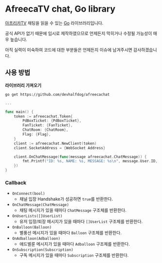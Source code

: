 # AfreecaTV chat, Go library
[아프리카TV](https://afreecatv.com) 채팅을 읽을 수 있는 [Go](https://go.dev) 라이브러리입니다.

공식 API가 없기 때문에 임시로 제작하였으므로 언제든지 막히거나 수정될 가능성이 매우 높습니다.

아직 실력이 미숙하여 코드에 대한 부분들은 언제든지 이슈에 남겨주시면 감사하겠습니다.

## 사용 방법
**라이브러리 가져오기**

`go get https://github.com/devhalfdog/afreecachat`

```go
...

func main() {
    token := afreecachat.Token{
        PdBoxTicket: {PdBoxTicket},
        FanTicket: {FanTicket},
        ChatRoom: {ChatRoom},
        Flag: {Flag},
    }
    client := afreecachat.NewClient(token)
    client.SocketAddress = {WebSocket Address}

    client.OnChatMessage(func(message afreecachat.ChatMessage)) {
        fmt.Printf("ID: %s, NAME: %s, MESSAGE: %s\n", message.User.ID, message.User.Name, message.Message)
    })
}
```

### Callback
- `OnConnect(bool)`
  - 채널 입장 Handshake가 성공하면 `true`를 반환한다.
- `OnChatMessage(ChatMessage)`
  - 채팅 메시지가 있을 때마다 `ChatMessage` 구조체를 반환한다.
- `OnUserLists([]UserList)`
  - 유저 입장/퇴장 메시지가 있을 때마다 `[]UserList` 구조체를 반환한다.
- `OnBalloon(Balloon)`
  - 별풍선 메시지가 있을 때마다 `Balloon` 구조체를 반환한다.
- `OnAdballoon(Adballoon)`
  - 애드벌룬 메시지가 있을 때마다 `Adballoon` 구조체를 반환한다.
- `OnSubscription(Subscription)`
  - 구독 메시지가 있을 때마다 `Subscription` 구조체를 반환한다.